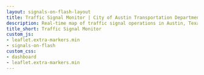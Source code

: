```yaml
---
layout: signals-on-flash-layout
title: Traffic Signal Monitor | City of Austin Transportation Department
description: Real-time map of traffic signal operations in Austin, Texas. Depicts traffic signals that be in flash mode, either do to a conflict or as part of a schedule.
title_short: Traffic Signal Monitor
custom_js:
- leaflet.extra-markers.min
- signals-on-flash
custom_css:
- dashboard
- leaflet.extra-markers.min
---
```



